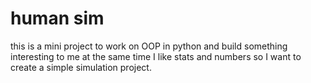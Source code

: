 # human sim

this is a mini project to work on OOP in python and build something interesting to me at the same time
I like stats and numbers so I want to create a simple simulation project.